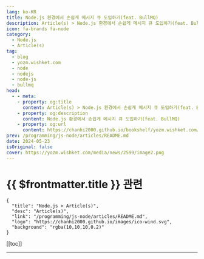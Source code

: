 ```yaml
---
lang: ko-KR
title: Node.js 환경에서 손쉽게 메시지 큐 도입하기(feat. BullMQ)
description: Article(s) > Node.js 환경에서 손쉽게 메시지 큐 도입하기(feat. BullMQ)
icon: fa-brands fa-node
category: 
  - Node.js
  - Article(s)
tag: 
  - blog
  - yozm.wishket.com
  - node
  - nodejs
  - node-js
  - bullmq
head:
  - - meta:
    - property: og:title
      content: Article(s) > Node.js 환경에서 손쉽게 메시지 큐 도입하기(feat. BullMQ)
    - property: og:description
      content: Node.js 환경에서 손쉽게 메시지 큐 도입하기(feat. BullMQ)
    - property: og:url
      content: https://chanhi2000.github.io/bookshelf/yozm.wishket.com/2599.html
prev: /programming/js-node/articles/README.md
date: 2024-05-23
isOriginal: false
cover: https://yozm.wishket.com/media/news/2599/image2.png
---
```


# {{ $frontmatter.title }} 관련

```component VPCard
{
  "title": "Node.js > Article(s)",
  "desc": "Article(s)",
  "link": "/programming/js-node/articles/README.md",
  "logo": "https://chanhi2000.github.io/images/ico-wind.svg",
  "background": "rgba(10,10,10,0.2)"
}
```

[[toc]]

---

<SiteInfo
  name="Node.js 환경에서 손쉽게 메시지 큐 도입하기(feat. BullMQ) | 요즘IT"
  desc="메시지 큐는 컴퓨터 시스템에서 쓰이는 비동기 통신 프로토콜의 한 종류입니다. 이를 활용하면 응용 프로그램이 다른 응용 프로그램으로 메시지를 보낼 수 있습니다. 메시지 큐는 서버리스 및 마이크로서비스 아키텍처의 중요한 요소입니다. 서비스 간의 비동기 통신을 용이하게 만들어 서비스의 성능, 신뢰성, 그리고 확장성을 올려주기 때문이죠. 다만 분산 환경에서 대량의 메시지를 처리할 때 메시지 큐를 관리하는 것은 어려운 작업입니다. 그럴 때 Redis를 기반으로 구축된 Node.js 라이브러리, BullMQ의 도움을 받을 수 있습니다."
  url="https://yozm.wishket.com/magazine/detail/2599/"
  logo="https://yozm.wishket.com/favicon.ico"
  preview="https://yozm.wishket.com/media/news/2599/image2.png"/>

<!-- TODO: 작성 -->

